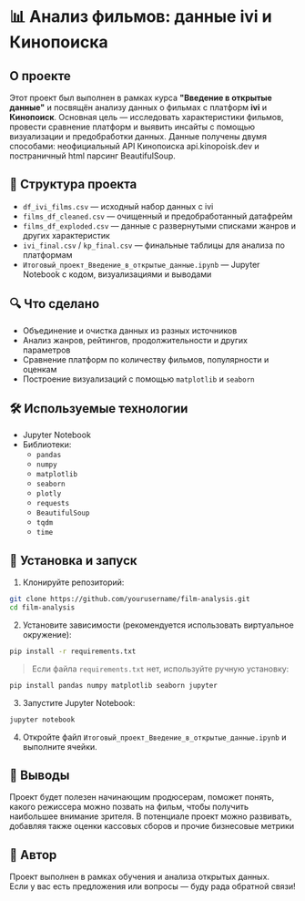 # 📊 Анализ фильмов: данные ivi и Кинопоиска

## О проекте

Этот проект был выполнен в рамках курса **"Введение в открытые данные"** и посвящён анализу данных о фильмах с платформ **ivi** и **Кинопоиск**. Основная цель — исследовать характеристики фильмов, провести сравнение платформ и выявить инсайты с помощью визуализации и предобработки данных. Данные получены двумя способами: неофициальный API Кинопоиска api.kinopoisk.dev и постраничный html парсинг BeautifulSoup.

## 📁 Структура проекта

- `df_ivi_films.csv` — исходный набор данных с ivi  
- `films_df_cleaned.csv` — очищенный и предобработанный датафрейм  
- `films_df_exploded.csv` — данные с развернутыми списками жанров и других характеристик  
- `ivi_final.csv` / `kp_final.csv` — финальные таблицы для анализа по платформам  
- `Итоговый_проект_Введение_в_открытые_данные.ipynb` — Jupyter Notebook с кодом, визуализациями и выводами  

## 🔍 Что сделано

- Объединение и очистка данных из разных источников  
- Анализ жанров, рейтингов, продолжительности и других параметров  
- Сравнение платформ по количеству фильмов, популярности и оценкам  
- Построение визуализаций с помощью `matplotlib` и `seaborn`  

## 🛠️ Используемые технологии

- Jupyter Notebook  
- Библиотеки:  
  - `pandas`  
  - `numpy`  
  - `matplotlib`  
  - `seaborn`
  - `plotly`
  - `requests`
  - `BeautifulSoup`
  - `tqdm`
  - `time`

## 🚀 Установка и запуск

1. Клонируйте репозиторий:

```bash
git clone https://github.com/yourusername/film-analysis.git
cd film-analysis
```

2. Установите зависимости (рекомендуется использовать виртуальное окружение):

```bash
pip install -r requirements.txt
```

> Если файла `requirements.txt` нет, используйте ручную установку:
```bash
pip install pandas numpy matplotlib seaborn jupyter
```

3. Запустите Jupyter Notebook:

```bash
jupyter notebook
```

4. Откройте файл `Итоговый_проект_Введение_в_открытые_данные.ipynb` и выполните ячейки.

## 📌 Выводы

Проект будет полезен начинающим продюсерам, поможет понять, какого режиссера можно позвать на фильм, чтобы получить наибольшее внимание зрителя. 
В потенциале проект можно развивать, добавляя также оценки кассовых сборов и прочие бизнесовые метрики

## 🧠 Автор

Проект выполнен в рамках обучения и анализа открытых данных.  
Если у вас есть предложения или вопросы — буду рада обратной связи!
